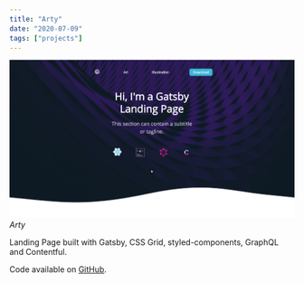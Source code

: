 ```yaml
---
title: "Arty"
date: "2020-07-09"
tags: ["projects"]
---
```


![Arty](1.png)
_Arty_

Landing Page built with Gatsby, CSS Grid, styled-components, GraphQL and Contentful.

Code available on [GitHub](https://github.com/eneax/gatsby-landing-page-arty).

